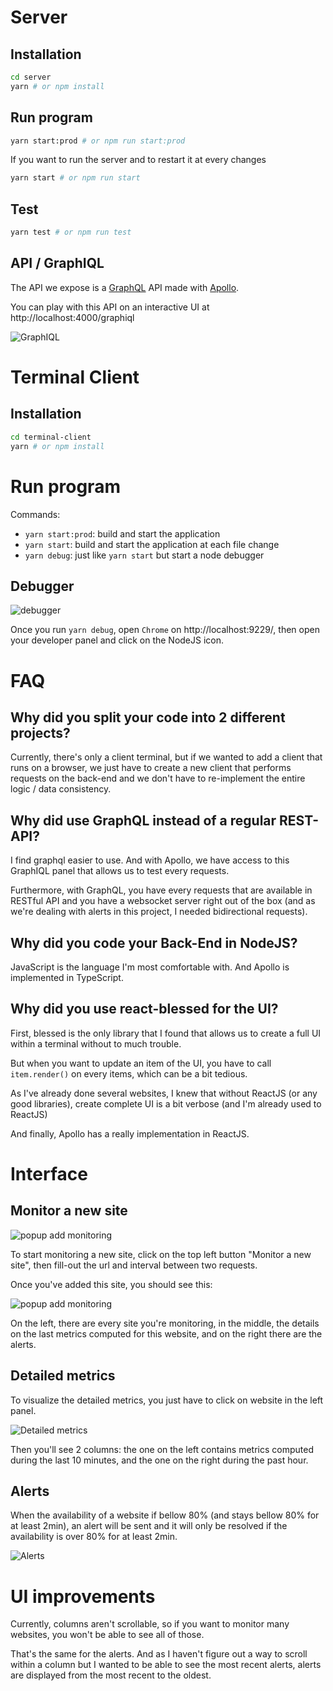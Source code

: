 # Server

## Installation

```bash
cd server
yarn # or npm install
```

## Run program

```bash
yarn start:prod # or npm run start:prod
```

If you want to run the server and to restart it at every changes

```bash
yarn start # or npm run start
```

## Test

```bash
yarn test # or npm run test
```

## API / GraphIQL

The API we expose is a [GraphQL](https://graphql.org/) API made with [Apollo](https://www.apollographql.com/).

You can play with this API on an interactive UI at http://localhost:4000/graphiql

![GraphIQL](./images/graphiql.png)

# Terminal Client

## Installation

```bash
cd terminal-client
yarn # or npm install
```

# Run program

Commands:

- `yarn start:prod`: build and start the application
- `yarn start`: build and start the application at each file change
- `yarn debug`: just like `yarn start` but start a node debugger

## Debugger

![debugger](./images/debugger.png)

Once you run `yarn debug`, open `Chrome` on http://localhost:9229/, then open your developer panel and click on the NodeJS icon.

# FAQ

## Why did you split your code into 2 different projects?

Currently, there's only a client terminal, but if we wanted to add a client that runs on a browser, we just have to create a new client that performs requests on the back-end and we don't have to re-implement the entire logic / data consistency.

## Why did use GraphQL instead of a regular REST-API?

I find graphql easier to use. And with Apollo, we have access to this GraphIQL panel that allows us to test every requests.

Furthermore, with GraphQL, you have every requests that are available in RESTful API and you have a websocket server right out of the box (and as we're dealing with alerts in this project, I needed bidirectional requests).

## Why did you code your Back-End in NodeJS?

JavaScript is the language I'm most comfortable with. And Apollo is implemented in TypeScript.

## Why did you use react-blessed for the UI?

First, blessed is the only library that I found that allows us to create a full UI within a terminal without to much trouble.

But when you want to update an item of the UI, you have to call `item.render()` on every items, which can be a bit tedious.

As I've already done several websites, I knew that without ReactJS (or any good libraries), create complete UI is a bit verbose (and I'm already used to ReactJS)

And finally, Apollo has a really implementation in ReactJS.

# Interface

## Monitor a new site

![popup add monitoring](./images/popup-add-monitoring.png)

To start monitoring a new site, click on the top left button "Monitor a new site", then fill-out the url and interval between two requests.

Once you've added this site, you should see this:

![popup add monitoring](./images/default-layout.png)

On the left, there are every site you're monitoring, in the middle, the details on the last metrics computed for this website, and on the right there are the alerts.

## Detailed metrics

To visualize the detailed metrics, you just have to click on website in the left panel.

![Detailed metrics](./images/detailed-metrics.png)

Then you'll see 2 columns: the one on the left contains metrics computed during the last 10 minutes, and the one on the right during the past hour.

## Alerts

When the availability of a website if bellow 80% (and stays bellow 80% for at least 2min), an alert will be sent and it will only be resolved if the availability is over 80% for at least 2min.

![Alerts](./images/alerts.png)

# UI improvements

Currently, columns aren't scrollable, so if you want to monitor many websites, you won't be able to see all of those.

That's the same for the alerts. And as I haven't figure out a way to scroll within a column but I wanted to be able to see the most recent alerts, alerts are displayed from the most recent to the oldest.
